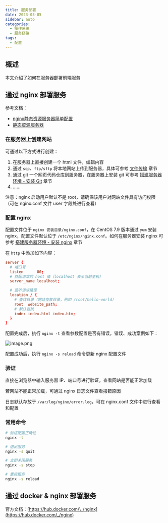 ```yaml
---
title: 服务部署
date: 2023-03-05
sidebar: auto
categories:
  - 操作系统
  - 服务搭建
tags:
  - 配置
---
```


## 概述

本文介绍了如何在服务器部署前端服务

## 通过 nginx 部署服务

参考文档：

+ [nginx静态资源服务器简单配置](https://blog.csdn.net/name_is_wl/article/details/52958472)
+ [静态资源服务器](https://tsejx.github.io/devops-guidebook/server/nginx/static-resource-server/)

### 在服务器上创建网站

可通过以下方式进行创建：

1. 在服务器上直接创建一个 html 文件，编辑内容
2. 通过 `scp`、`ftp/sftp` 将本地网站上传到服务器，具体可参考 [文件传输](/operation-system/transmit.html) 章节
3. 通过 git 一个网页代码仓库到服务器，在服务器上安装 git 可参考 [搭建服务器环境 - 安装 Git](/operation-system/initialize.html#安装-git) 章节
4. ……

注意：nginx 启动用户默认不是 root，请确保该用户对网站文件具有访问权限（可在 nginx.conf 文件 user 字段处进行查看）

### 配置 nginx

配置文件位于 `nginx 安装目录/nginx.conf`，在 CentOS 7.9 版本通过 `yum` 安装 nginx，配置文件默认位于 `/etc/nginx/nginx.conf`。如何在服务器安装 nginx 可参考 [搭建服务器环境 - 安装 nginx](/operation-system/initialize.html#安装-nginx) 章节

在 `http` 中添加如下内容：

```conf
server {
  # 端口号
  listen      80;
  # 匹配请求的 host 值（localhost 表示当前主机）
  server_name localhost;

  # 监听请求路径
  location / {
    # 查找目录（网站存放目录，例如 /root/hello-world）
    root  website_path;
    # 默认查找
    index index.html index.htm;
  }
}
```

配置完成后，执行 `nginx -t` 查看参数配置是否有错误，错误、成功案例如下：

![image.png](https://s2.loli.net/2023/03/05/e2kW3r8Jlj6gwp4.png)

配置成功后，执行 `nginx -s reload` 命令更新 nginx 配置文件

### 验证

直接在浏览器中输入服务器 IP、端口号进行验证，查看网站是否能正常加载

若网站不能正常加载，可通过 nginx 日志文件查看报错原因

日志默认存放于 `/var/log/nginx/error.log`，可在 nginx.conf 文件中进行查看和配置

### 常用命令

```sh
# 验证配置正确性
nginx -t

# 退出服务
nginx -s quit

# 立即关闭服务
nginx -s stop

# 重启服务
nginx -s reload
```

## 通过 docker & nginx 部署服务

官方文档：[https://hub.docker.com/\_/nginx](https://hub.docker.com/_/nginx)
